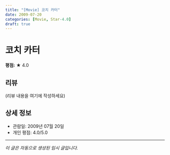 ```yaml
---
title: "[Movie] 코치 카터"
date: 2009-07-20
categories: [Movie, Star-4.0]
draft: true
---
```


# 코치 카터

**평점:** ★ 4.0

## 리뷰

(리뷰 내용을 여기에 작성하세요)

## 상세 정보

- 관람일: 2009년 07월 20일
- 개인 평점: 4.0/5.0

---

*이 글은 자동으로 생성된 임시 글입니다.*
